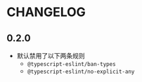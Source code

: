 # CHANGELOG

## 0.2.0

- 默认禁用了以下两条规则
  - `@typescript-eslint/ban-types`
  - `@typescript-eslint/no-explicit-any`
